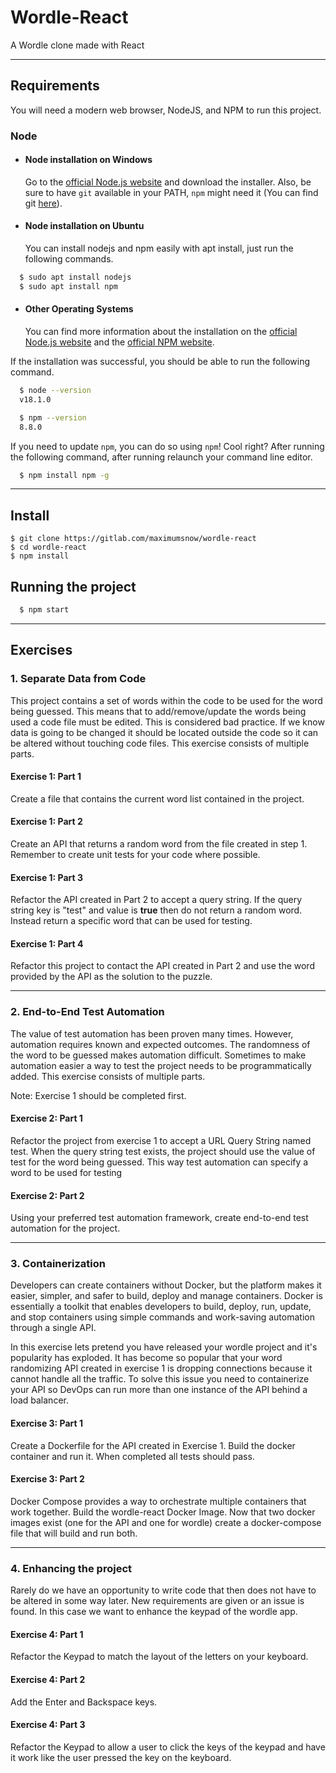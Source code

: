 # Wordle-React

A Wordle clone made with React

---

## Requirements

You will need a modern web browser, NodeJS, and NPM to run this project.

### Node

- #### Node installation on Windows

   Go to the [official Node.js website](https://nodejs.org/) and download the installer.
Also, be sure to have `git` available in your PATH, `npm` might need it (You can find git [here](https://git-scm.com/)).

- #### Node installation on Ubuntu

  You can install nodejs and npm easily with apt install, just run the following commands.

```bash
  $ sudo apt install nodejs
  $ sudo apt install npm
```

- #### Other Operating Systems
  
  You can find more information about the installation on the [official Node.js website](https://nodejs.org/) and the [official NPM website](https://npmjs.org/).

If the installation was successful, you should be able to run the following command.

```bash
  $ node --version
  v18.1.0

  $ npm --version
  8.8.0
```

If you need to update `npm`, you can do so using `npm`! Cool right? After running the following command, after running relaunch your command line editor.

```bash
  $ npm install npm -g
```

---

## Install

    $ git clone https://gitlab.com/maximumsnow/wordle-react
    $ cd wordle-react
    $ npm install

## Running the project

```bash
  $ npm start
```

---

## Exercises

### 1. Separate Data from Code

This project contains a set of words within the code to be used for the word being guessed. This means that to add/remove/update the words being used a code file must be edited. This is considered bad practice. If we know data is going to be changed it should be located outside the code so it can be altered without touching code files. This exercise consists of multiple parts.

#### Exercise 1: Part 1

Create a file that contains the current word list contained in the project.

#### Exercise 1: Part 2

Create an API that returns a random word from the file created in step 1. Remember to create unit tests for your code where possible.

#### Exercise 1: Part 3

Refactor the API created in Part 2 to accept a query string. If the query string key is "test" and value is **true** then do not return a random word. Instead return a specific word that can be used for testing.

#### Exercise 1: Part 4

Refactor this project to contact the API created in Part 2 and use the word provided by the API as the solution to the puzzle.

---

### 2. End-to-End Test Automation

The value of test automation has been proven many times. However, automation requires known and expected outcomes. The randomness of the word to be guessed makes automation difficult. Sometimes to make automation easier a way to test the project needs to be programmatically added. This exercise consists of multiple parts.

Note: Exercise 1 should be completed first.

#### Exercise 2: Part 1

Refactor the project from exercise 1 to accept a URL Query String named test. When the query string test exists, the project should use the value of test for the word being guessed. This way test automation can specify a word to be used for testing

#### Exercise 2: Part 2

Using your preferred test automation framework, create end-to-end test automation for the project.

---

### 3. Containerization

Developers can create containers without Docker, but the platform makes it easier, simpler, and safer to build, deploy and manage containers. Docker is essentially a toolkit that enables developers to build, deploy, run, update, and stop containers using simple commands and work-saving automation through a single API.

In this exercise lets pretend you have released your wordle project and it's popularity has exploded. It has become so popular that your word randomizing API created in exercise 1 is dropping connections because it cannot handle all the traffic. To solve this issue you need to containerize your API so DevOps can run more than one instance of the API behind a load balancer.

#### Exercise 3: Part 1

Create a Dockerfile for the API created in Exercise 1. Build the docker container and run it. When completed all tests should pass.

#### Exercise 3: Part 2

Docker Compose provides a way to orchestrate multiple containers that work together.
Build the wordle-react Docker Image. Now that two docker images exist (one for the API and one for wordle) create a docker-compose file that will build and run both.

---

### 4. Enhancing the project

Rarely do we have an opportunity to write code that then does not have to be altered in some way later. New requirements are given or an issue is found. In this case we want to enhance the keypad of the wordle app.

#### Exercise 4: Part 1

Refactor the Keypad to match the layout of the letters on your keyboard.

#### Exercise 4: Part 2

Add the Enter and Backspace keys.

#### Exercise 4: Part 3

Refactor the Keypad to allow a user to click the keys of the keypad and have it work like the user pressed the key on the keyboard.

